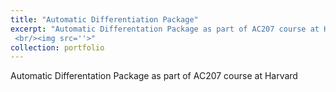 ```yaml
---
title: "Automatic Differentiation Package"
excerpt: "Automatic Differentation Package as part of AC207 course at Harvard
 <br/><img src=''>"
collection: portfolio
---
```


Automatic Differentation Package as part of AC207 course at Harvard
